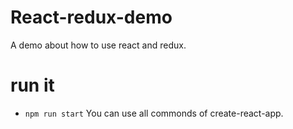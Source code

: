 # React-redux-demo
A demo about how to use react and redux.

# run it
* `npm run start` You can use all commonds of create-react-app.